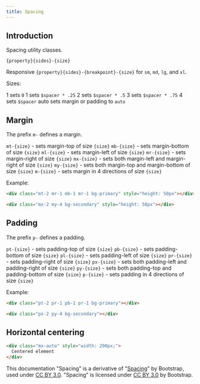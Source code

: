 ```yaml
---
title: Spacing
---
```


## Introduction

Spacing utility classes.

`{property}{sides}-{size}`

Responsive `{property}{sides}-{breakpoint}-{size}` for `sm`, `md`, `lg`, and `xl`.

Sizes:

1 sets `0`
1 sets `$spacer * .25`
2 sets `$spacer * .5`
3 sets `$spacer * .75`
4 sets `$spacer`
auto sets margin or padding to `auto`

## Margin

The prefix `m-` defines a margin.

`mt-{size}` - sets margin-top of size `{size}`
`mb-{size}` - sets margin-bottom of size `{size}`
`ml-{size}` - sets margin-left of size `{size}`
`mr-{size}` - sets margin-right of size `{size}`
`mx-{size}` - sets both margin-left and margin-right of size `{size}`
`my-{size}` - sets both margin-top and margin-bottom of size `{size}`
`m-{size}` - sets margin in 4 directions of size `{size}`

Example:

```html
<div class="mt-2 mr-1 mb-1 mr-1 bg-primary" style="height: 50px"></div>

<div class="mx-2 my-4 bg-secondary" style="height: 50px"></div>
```

## Padding

The prefix `p-` defines a padding.

`pt-{size}` - sets padding-top of size `{size}`
`pb-{size}` - sets padding-bottom of size `{size}`
`pl-{size}` - sets padding-left of size `{size}`
`pr-{size}` - sets padding-right of size `{size}`
`px-{size}` - sets both padding-left and padding-right of size `{size}`
`py-{size}` - sets both padding-top and padding-bottom of size `{size}`
`p-{size}` - sets padding in 4 directions of size `{size}`

Example:

```html
<div class="pt-2 pr-1 pb-1 pr-1 bg-primary"></div>

<div class="px-2 py-4 bg-secondary"></div>
```

## Horizontal centering

```html
<div class="mx-auto" style="width: 200px;">
  Centered element
</div>
```

<div class="alert alert-secondary" role="alert">

This documentation "Spacing" is a derivative of "[Spacing](http://getbootstrap.com/docs/4.1/utilities/spacing/)"
by Bootstrap, used under [CC BY 3.0](https://creativecommons.org/licenses/by/3.0/).
"Spacing" is licensed under [CC BY 3.0](https://creativecommons.org/licenses/by/3.0/) by Bootstrap.
</div>
